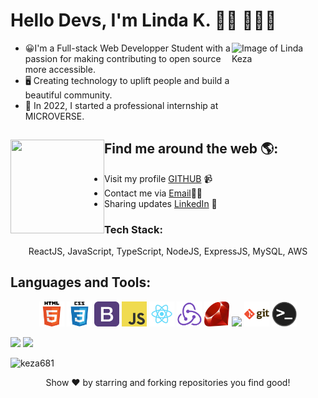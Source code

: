 # Hello Devs, I'm Linda K. 👋🏾 👩🏾‍💻

<img align="right" border-radius="50" width="150" height="150" src="https://ca.slack-edge.com/T47CT8XPG-U02Q517JKPU-e2129f8a5356-512" alt="Image of Linda Keza">


- 😀I'm a Full-stack Web Developper Student with a passion for making contributing to open source more accessible.
- 🖥️ Creating technology to uplift people and build a beautiful community. 
- 🚴 In 2022, I started a professional internship at MICROVERSE.


## Find me around the web 🌎: <a href="https://github.com/keza681"><img align="left" width="150" height="150" src="https://github.com/M0nica/M0nica/blob/main/octomonica/m0nica-octocat-rotating.gif?raw=true"></a>
- Visit my profile <a href="https://github.com/keza681">GITHUB</a> 📹 
- Contact me via <a href="lindakeza19@gmail.com"> Email</a>✍🏾
- Sharing updates  <a href="https://www.linkedin.com/in/linda-keza/">LinkedIn</a> 💼


 
 ###  Tech Stack:

<p align="center">
ReactJS, JavaScript, TypeScript, NodeJS, ExpressJS, MySQL, AWS 
 </p>
 
## **Languages and Tools:**

<p align="center">

  <div align="center">
 <code><img height="40" src="https://raw.githubusercontent.com/github/explore/80688e429a7d4ef2fca1e82350fe8e3517d3494d/topics/html/html.png"></code> <code><img height="40" src="https://raw.githubusercontent.com/github/explore/80688e429a7d4ef2fca1e82350fe8e3517d3494d/topics/css/css.png"></code> <code><img height="40" src="https://raw.githubusercontent.com/github/explore/80688e429a7d4ef2fca1e82350fe8e3517d3494d/topics/bootstrap/bootstrap.png"></code> <code><img height="40" src="https://raw.githubusercontent.com/github/explore/80688e429a7d4ef2fca1e82350fe8e3517d3494d/topics/javascript/javascript.png"></code> <code><img height="40" src="https://raw.githubusercontent.com/github/explore/80688e429a7d4ef2fca1e82350fe8e3517d3494d/topics/react/react.png"></code> <code><img height="40" src="https://raw.githubusercontent.com/github/explore/80688e429a7d4ef2fca1e82350fe8e3517d3494d/topics/redux/redux.png"></code> <code><img height="40" src="https://raw.githubusercontent.com/github/explore/80688e429a7d4ef2fca1e82350fe8e3517d3494d/topics/ruby/ruby.png"></code> 
<code><img height="40" src="https://raw.githubusercontent.com/github/explore/80688e429a7d4ef2fca1e82350fe8e3517d3494d/topics/html/rails.png"></code> <code><img height="40" src="https://raw.githubusercontent.com/github/explore/80688e429a7d4ef2fca1e82350fe8e3517d3494d/topics/git/git.png"></code>  <code><img height="40" src="https://raw.githubusercontent.com/github/explore/80688e429a7d4ef2fca1e82350fe8e3517d3494d/topics/terminal/terminal.png"></code>

  </div>
  </p>

<div align= "left">
<p align="left">
  
  <img src="https://github-readme-stats.vercel.app/api?username=keza681&count_private=true&show_icons=true&theme=dracula&line_height=33">
  <img src="https://github-readme-stats.vercel.app/api/top-langs/?username=keza681&count_private=true&hide=html,scss,,ejs&theme=dracula&line_height=10">
</div>

</p>

<p align="left"> <img src="https://komarev.com/ghpvc/?username=keza681&label=Profile%20views&color=0e75b6&style=flat" alt="keza681" /> </p>


  <p align="center">
    Show ❤️ by starring and forking repositories you find good!
  </p>


